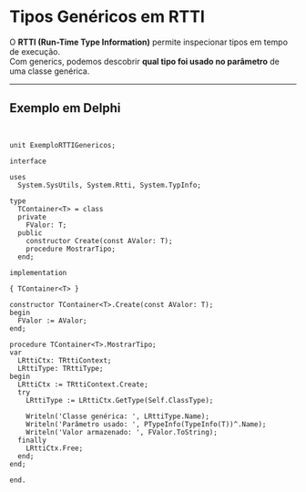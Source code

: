 # Tipos Genéricos em RTTI

O **RTTI (Run-Time Type Information)** permite inspecionar tipos em tempo de execução.  
Com generics, podemos descobrir **qual tipo foi usado no parâmetro** de uma classe genérica.

---

## Exemplo em Delphi

```delphi


unit ExemploRTTIGenericos;

interface

uses
  System.SysUtils, System.Rtti, System.TypInfo;

type
  TContainer<T> = class
  private
    FValor: T;
  public
    constructor Create(const AValor: T);
    procedure MostrarTipo;
  end;

implementation

{ TContainer<T> }

constructor TContainer<T>.Create(const AValor: T);
begin
  FValor := AValor;
end;

procedure TContainer<T>.MostrarTipo;
var
  LRttiCtx: TRttiContext;
  LRttiType: TRttiType;
begin
  LRttiCtx := TRttiContext.Create;
  try
    LRttiType := LRttiCtx.GetType(Self.ClassType);

    Writeln('Classe genérica: ', LRttiType.Name);
    Writeln('Parâmetro usado: ', PTypeInfo(TypeInfo(T))^.Name);
    Writeln('Valor armazenado: ', FValor.ToString);
  finally
    LRttiCtx.Free;
  end;
end;

end.

